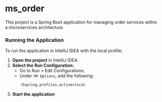 # ms_order

This project is a Spring Boot application for managing order services within a microservices architecture.


### Running the Application

To run the application in IntelliJ IDEA with the local profile:

1. **Open the project** in IntelliJ IDEA.
2. **Select the Run Configuration:**
   - Go to Run > Edit Configurations.
   - Under `VM Options`, add the following:
      ```bash
      -Dspring.profiles.active=local

3. **Start the application**
